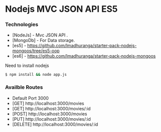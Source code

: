 # Nodejs MVC JSON API ES5

### Technologies
- [NodeJs] - Mvc JSON API .
- [MongoDb] - For Data storage.
- [es5] - https://github.com/lmadhuranga/starter-pack-nodejs-mongoos/tree/es5-oop
- [es6] - https://github.com/lmadhuranga/starter-pack-nodejs-mongoos

Need to install nodejs 
```sh
$ npm install && node app.js
```

### Availble Routes
- Default Port 3000
- [GET] http://localhost:3000/movies
- [GET] http://localhost:3000/movies/:id
- [POST] http://localhost:3000/movies
- [PUT] http://localhost:3000/movies/:id
- [DELETE] http://localhost:3000/movies/:id
  
